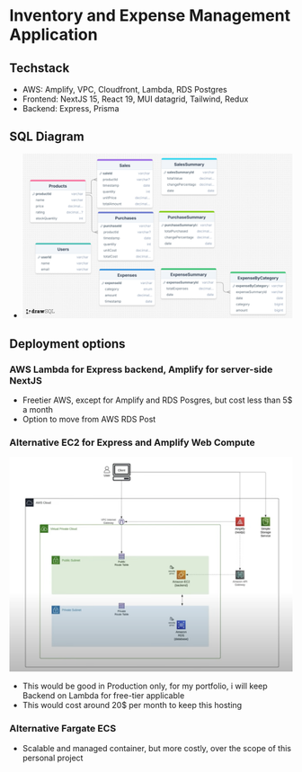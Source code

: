 # Inventory and Expense Management Application

## Techstack

- AWS: Amplify, VPC, Cloudfront, Lambda, RDS Postgres
- Frontend: NextJS 15, React 19, MUI datagrid, Tailwind, Redux
- Backend: Express, Prisma

## SQL Diagram

- ![SQL Diagram for Posgres](./SQLSchema.png)

## Deployment options

### AWS Lambda for Express backend, Amplify for server-side NextJS

- Freetier AWS, except for Amplify and RDS Posgres, but cost less than 5$ a month
- Option to move from AWS RDS Post

### Alternative EC2 for Express and Amplify Web Compute

![Image](./AlternativeArchitecture.png)

- This would be good in Production only, for my portfolio, i will keep Backend on Lambda for free-tier applicable
- This would cost around 20$ per month to keep this hosting

### Alternative Fargate ECS

- Scalable and managed container, but more costly, over the scope of this personal project
